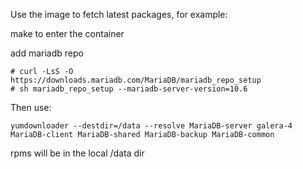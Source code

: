 Use the image to fetch latest packages, for example:

make to enter the container

add mariadb repo

    # curl -LsS -O https://downloads.mariadb.com/MariaDB/mariadb_repo_setup
    # sh mariadb_repo_setup --mariadb-server-version=10.6

Then use:

    yumdownloader --destdir=/data --resolve MariaDB-server galera-4 MariaDB-client MariaDB-shared MariaDB-backup MariaDB-common

rpms will be in the local /data dir
